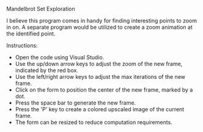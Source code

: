 Mandelbrot Set Exploration

I believe this program comes in handy for finding interesting points to zoom in on. A separate program would be utilized to create a zoom animation at the identified point.

Instructions:

- Open the code using Visual Studio.
- Use the up/down arrow keys to adjust the zoom of the new frame, indicated by the red box.
- Use the left/right arrow keys to adjust the max iterations of the new frame.
- Click on the form to position the center of the new frame, marked by a dot.
- Press the space bar to generate the new frame.
- Press the 'P' key to create a colored upscaled image of the current frame.
- The form can be resized to reduce computation requirements.
